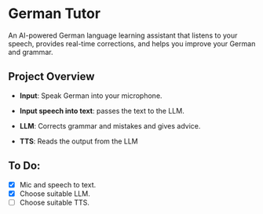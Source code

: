 # German Tutor
An AI-powered German language learning assistant that listens to your speech, provides real-time corrections, and helps you improve your German and grammar.

## Project Overview

- **Input**: Speak German into your microphone.
    
- **Input speech into text**: passes the text to the LLM.
    
- **LLM**: Corrects grammar and mistakes and gives advice.
    
- **TTS**: Reads the output from the LLM
    
## To Do:
- [x] Mic and speech to text.
- [x] Choose suitable LLM.
- [ ] Choose suitable TTS.